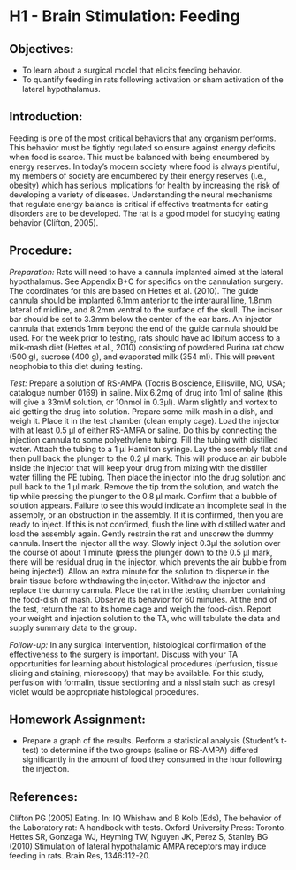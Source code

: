 # H1 - Brain Stimulation: Feeding

## Objectives:

* To learn about a surgical model that elicits feeding behavior.
* To quantify feeding in rats following activation or sham activation of the lateral hypothalamus.

## Introduction:

Feeding is one of the most critical behaviors that any organism performs. This behavior must be tightly regulated so ensure against energy deficits when food is scarce. This must be balanced with being encumbered by energy reserves. In today’s modern society where food is always plentiful, my members of society are encumbered by their energy reserves \(i.e., obesity\) which has serious implications for health by increasing the risk of developing a variety of diseases. Understanding the neural mechanisms that regulate energy balance is critical if effective treatments for eating disorders are to be developed. The rat is a good model for studying eating behavior \(Clifton, 2005\).

## Procedure:

_Preparation:_ Rats will need to have a cannula implanted aimed at the lateral hypothalamus. See Appendix B+C for specifics on the cannulation surgery. The coordinates for this are based on Hettes et al. \(2010\). The guide cannula should be implanted 6.1mm anterior to the interaural line, 1.8mm lateral of midline, and 8.2mm ventral to the surface of the skull. The incisor bar should be set to 3.3mm below the center of the ear bars. An injector cannula that extends 1mm beyond the end of the guide cannula should be used. For the week prior to testing, rats should have ad libitum access to a milk-mash diet \(Hettes et al., 2010\) consisting of powdered Purina rat chow \(500 g\), sucrose \(400 g\), and evaporated milk \(354 ml\). This will prevent neophobia to this diet during testing.

_Test:_ Prepare a solution of RS-AMPA \(Tocris Bioscience, Ellisville, MO, USA; catalogue number 0169\) in saline. Mix 6.2mg of drug into 1ml of saline \(this will give a 33mM solution, or 10nmol in 0.3µl\). Warm slightly and vortex to aid getting the drug into solution. Prepare some milk-mash in a dish, and weigh it. Place it in the test chamber \(clean empty cage\). Load the injector with at least 0.5 µl of either RS-AMPA or saline. Do this by connecting the injection cannula to some polyethylene tubing. Fill the tubing with distilled water. Attach the tubing to a 1 µl Hamilton syringe. Lay the assembly flat and then pull back the plunger to the 0.2 µl mark. This will produce an air bubble inside the injector that will keep your drug from mixing with the distiller water filling the PE tubing. Then place the injector into the drug solution and pull back to the 1 µl mark. Remove the tip from the solution, and watch the tip while pressing the plunger to the 0.8 µl mark. Confirm that a bubble of solution appears. Failure to see this would indicate an incomplete seal in the assembly, or an obstruction in the assembly. If it is confirmed, then you are ready to inject. If this is not confirmed, flush the line with distilled water and load the assembly again. Gently restrain the rat and unscrew the dummy cannula. Insert the injector all the way. Slowly inject 0.3µl the solution over the course of about 1 minute \(press the plunger down to the 0.5 µl mark, there will be residual drug in the injector, which prevents the air bubble from being injected\). Allow an extra minute for the solution to disperse in the brain tissue before withdrawing the injector. Withdraw the injector and replace the dummy cannula. Place the rat in the testing chamber containing the food-dish of mash. Observe its behavior for 60 minutes. At the end of the test, return the rat to its home cage and weigh the food-dish. Report your weight and injection solution to the TA, who will tabulate the data and supply summary data to the group.

_Follow-up:_ In any surgical intervention, histological confirmation of the effectiveness to the surgery is important. Discuss with your TA opportunities for learning about histological procedures \(perfusion, tissue slicing and staining, microscopy\) that may be available. For this study, perfusion with formalin, tissue sectioning and a nissl stain such as cresyl violet would be appropriate histological procedures.

## Homework Assignment:

* Prepare a graph of the results.  Perform a statistical analysis \(Student’s t-test\) to determine if the two groups \(saline or RS-AMPA\) differed significantly in the amount of food they consumed in the hour following the injection.

## References:

Clifton PG \(2005\) Eating. In: IQ Whishaw and B Kolb \(Eds\), The behavior of the Laboratory rat: A handbook with tests. Oxford University Press: Toronto. Hettes SR, Gonzaga WJ, Heyming TW, Nguyen JK, Perez S, Stanley BG \(2010\) Stimulation of lateral hypothalamic AMPA receptors may induce feeding in rats. Brain Res, 1346:112-20.

